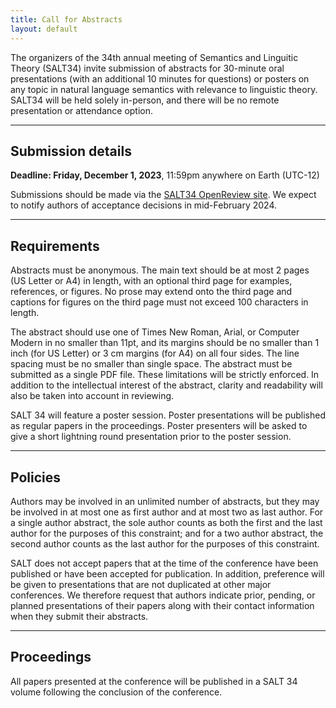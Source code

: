 ```yaml
---
title: Call for Abstracts
layout: default
---
```


The organizers of the 34th annual meeting of Semantics and Linguitic Theory (SALT34) invite submission of abstracts for 30-minute oral presentations (with an additional 10 minutes for questions) or posters on any topic in natural language semantics with relevance to linguistic theory. SALT34 will be held solely in-person, and there will be no remote presentation or attendance option.

<hr/>

## Submission details

**<span class="alert">Deadline:</span> Friday, December 1, 2023**, 11:59pm anywhere on Earth (UTC-12)

Submissions should be made via the [SALT34 OpenReview site](https://openreview.net/group?id=saltconf.github.io/SALT/2024/Conference). We expect to notify authors of acceptance decisions in mid-February 2024.

<hr/>

## Requirements

Abstracts must be anonymous. The main text should be at most 2 pages (US Letter or A4) in length, with an optional third page for examples, references, or figures. No prose may extend onto the third page and captions for figures on the third page must not exceed 100 characters in length.

The abstract should use one of Times New Roman, Arial, or Computer Modern in no smaller than 11pt, and its margins should be no smaller than 1 inch (for US Letter) or 3 cm margins (for A4) on all four sides. The line spacing must be no smaller than single space. The abstract must be submitted as a single PDF file. These limitations will be strictly enforced. In addition to the intellectual interest of the abstract, clarity and readability will also be taken into account in reviewing. 

SALT 34 will feature a poster session. Poster presentations will be published as regular papers in the proceedings. Poster presenters will be asked to give a short lightning round presentation prior to the poster session. 

<hr/>

## Policies

Authors may be involved in an unlimited number of abstracts, but they may be involved in at most one as first author and at most two as last author. For a single author abstract, the sole author counts as both the first and the last author for the purposes of this constraint; and for a two author abstract, the second author counts as the last author for the purposes of this constraint.

SALT does not accept papers that at the time of the conference have been published or have been accepted for publication. In addition, preference will be given to presentations that are not duplicated at other major conferences. We therefore request that authors indicate prior, pending, or planned presentations of their papers along with their contact information when they submit their abstracts.

<hr/>

## Proceedings

All papers presented at the conference will be published in a SALT 34 volume following the conclusion of the conference.
